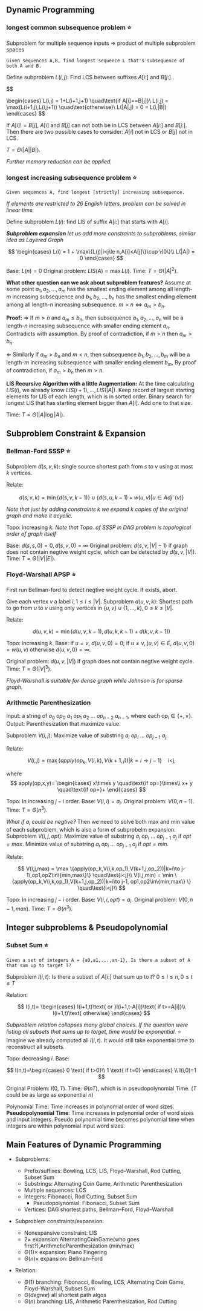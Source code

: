 ## Dynamic Programming
### longest common subsequence problem ⭐
Subproblem for multiple sequence inputs $\Rightarrow$ product of multiple subproblem spaces

    Given sequences A,B, find longest sequence L that's subsequence of both A and B. 

Define subproblem $L(i,j)$: Find LCS between suffixes $A[i:]$ and $B[j:]$.

$$

\begin{cases}
L(i,j) = 1+L(i+1,j+1) \quad\text{if A[i]==B[j]}\\
L(i,j) = \max(L(i+1,j),L(i,j+1)) \quad\text{otherwise}\\
L(|A|,j) = 0 = L(i,|B|)
\end{cases}
$$

If $A[i]!=B[j]$, $A[i]$ and $B[j]$ can not both be in LCS between $A[i:]$ and $B[j:]$. Then there are two possible cases to consider: $A[i]$ not in LCS or $B[j]$ not in LCS.

$T=\Theta(|A||B|)$.

_Further memory reduction can be applied._

### longest increasing subsequence problem ⭐

    Given sequences A, find longest [strictly] increasing subsequence.

_If elements are restricted to 26 English letters, problem can be solved in linear time._

Define subproblem $L(i)$: find LIS of suffix $A[i:]$ that starts with $A[i]$.

_**Subproblem expansion** let us add more constraints to subproblems, similar idea as Layered Graph_

$$
\begin{cases}
L(i) = 1 + \max\{L(j)|i<j\le n,A[i]<A[j]\}\cup \{0\}\\
L(|A|) = 0
\end{cases}
$$

Base: $L(n) = 0$
Original problem: $LIS(A)=\max L(i)$.
Time: $T=\Theta(|A|^2)$.

**What other question can we ask about subproblem features?**
Assume at some point $a_1,a_2,...,a_m$ has the smallest ending element among all length-$m$ increasing subsequence and $b_1,b_2,...,b_n$ has the smallest ending element among all length-$n$ increasing subsequence. $m > n \Leftrightarrow a_m > b_n$.

**Proof:**
$\Rightarrow$ If $m>n$ and $a_m\le b_n$, then subsequence $a_1,a_2,...,a_n$ will be a length-$n$ increasing subsequence with smaller ending element $a_n$. Contradicts with assumption. By proof of contradiction, if $m>n$ then $a_m> b_n$.

$\Leftarrow$ Similarly if $a_m>b_n$ and $m<n$, then subsequence $b_1,b_2,...,b_m$ will be a length-$m$ increasing subsequence with smaller ending element $b_m$, By proof of contradiction, if  $a_m> b_n$ then $m>n$.

**LIS Recursive Algorithm with a little Augmentation:**
At the time calculating $LIS(i)$, we already know $LIS(i+1),...,LIS(|A|)$. Keep record of largest starting elements for LIS of each length, which is in sorted order. Binary search for longest LIS that has starting element bigger than $A[i]$. Add one to that size.

Time: $T=\Theta(|A|\log |A|)$.

## Subproblem Constraint & Expansion

### Bellman-Ford SSSP ⭐
Subproblem $d(s,v,k)$: single source shortest path from $s$ to $v$ using at most $k$ vertices.

Relate:

$$
d(s,v,k) = \min\{d(s,v,k-1)\}\cup\{d(s,u,k-1)+w(u,v)|u\in Adj^{-}(v)\}
$$

_Note that just by adding constraints $k$ we expand $k$ copies of the original graph and make it acyclic._

Topo: increasing $k$.
_Note that Topo. of SSSP in DAG problem is topological order of graph itself_

Base: $d(s,s,0)=0,d(s,v,0)=\infty$
Original problem: $d(s,v,|V|-1)$ if graph does not contain negtive weight cycle, which can be detected by $d(s,v,|V|)$.
Time: $T=\Theta(|V||E|)$.

### Floyd-Warshall APSP ⭐
First run Bellman-ford to detect negtive weight cycle. If exists, abort.

Give each vertex $v$ a label $i,1 \le i\le |V|$.
Subproblem $d(u,v,k)$: Shortest path to go from $u$ to $v$ using only vertices in $\{u,v\}\cup\{1,...,k\},0\le k\le |V|$.

Relate:

$$
d(u,v,k) = \min(d(u,v,k-1),d(u,k,k-1)+d(k,v,k-1))
$$

Topo: increasing $k$.
Base: 
if $u=v$, $d(u,v,0)=0$;
if $u\ne v,(u,v)\in E$, $d(u,v,0)=w(u,v)$
otherwise $d(u,v,0)=\infty$.

Original problem: $d(u,v,|V|)$ if graph does not contain negtive weight cycle.
Time: $T=\Theta(|V|^3)$. 

_Floyd-Warshall is suitable for dense graph while Johnson is for sparse graph._

### Arithmetic Parenthesization
Input: a string of $a_0$ $op_0$ $a_1$ $op_1$ $a_2$ $...$ $op_{n-2}$ $a_{n-1}$, where each $op_i\in\{+,\times\}$.
Output: Parenthesization that maximize value.

Subproblem $V(i,j)$: Maximize value of substring $a_i$ $op_i$ $...$ $op_{j-1}$ $a_{j}$.

Relate:

$$
V(i,j) = \max \{apply(op_k,V(i,k),V(k+1,j))|k=i\to j-1\} \quad\text{i<j},
$$

where 
$$
apply(op,x,y)=
\begin{cases}
x\times y \quad\text{if op=}\times\\
x+ y \quad\text{if op=}+
\end{cases}
$$

Topo: In increasing $j-i$ order.
Base: $V(i,i)=a_i$.
Original problem: $V(0,n-1)$.
Time: $T=\Theta(n^3)$.

_What if $a_i$ could be negtive?_
Then we need to solve both max and min value of each subproblem, which is also a form of subprobelm expansion.
Subproblem $V(i,j,opt)$: Maximize value of substring $a_i$ $op_i$ $...$ $op_{j-1}$ $a_{j}$ if $opt={max}$. Minimize value of substring $a_i$ $op_i$ $...$ $op_{j-1}$ $a_{j}$ if $opt={min}$.

Relate:

$$
V(i,j,max) = \max \{apply(op_k,V(i,k,op_1),V(k+1,j,op_2))|k=i\to j-1\,op1,op2\in\{min,max\}\} \quad\text{i<j}\\
V(i,j,min) = \min \{apply(op_k,V(i,k,op_1),V(k+1,j,op_2))|k=i\to j-1, op1,op2\in\{min,max\} \} \quad\text{i<j}\\
$$

Topo: In increasing $j-i$ order.
Base: $V(i,i,opt)=a_i$.
Original problem: $V(0,n-1,max)$.
Time: $T=\Theta(n^3)$.

## Integer subproblems & Pseudopolynomial

### Subset Sum ⭐
    Given a set of integers A = {a0,a1,...,an-1}, Is there a subset of A that sum up to target T?
Subproblem $I(i,t)$: Is there a subset of $A[i:]$ that sum up to $t$? $0\le i\le n,0\le t\le T$

Relation:

$$
I(i,t)=
\begin{cases}
I(i+1,t)\text{ or }I(i+1,t-A[i])\text{ if t>=A[i]}\\
I(i+1,t)\text{ otherwise}
\end{cases}
$$

_Subproblem relation collapses many global choices. If the question were listing all subsets that sums up to target, time would be exponential._ ⭐
Imagine we already computed all $I(i,t)$. It would still take exponential time to reconstruct all subsets.

Topo: decreasing $i$.
Base:

$$
I(n,t)=\begin{cases}
0 \text{ if t>0}\\
1 \text{ if t=0}
\end{cases}
\\
I(i,0)=1
$$

Original Problem: $I(0,T)$.
Time: $\Theta(nT)$, which is in pseudopolynomial Time. ($T$ could be as large as exponential $n$)

Polynomial Time: Time increases in polynomial order of word sizes.
**Pseudopolynomial Time**: Time increases in polynomial order of word sizes and input integers.
Pseudo polynomial time becomes polynomial time when integers are within polynomial input word sizes.

## Main Features of Dynamic Programming
* Subproblems:
    * Prefix/suffixes: Bowling, LCS, LIS, Floyd–Warshall, Rod Cutting, Subset Sum
    * Substrings: Alternating Coin Game, Arithmetic Parenthesization
    * Multiple sequences: LCS
    * Integers: Fibonacci, Rod Cutting, Subset Sum
        * Pseudopolynomial: Fibonacci, Subset Sum
    * Vertices: DAG shortest paths, Bellman–Ford, Floyd–Warshall

* Subproblem constraints/expansion:
    * Nonexpansive constraint: LIS
    * $2\times$ expansion:AlternatingCoinGame(who goes first?),ArithmeticParenthesization (min/max)
    * $\Theta(1)\times$ expansion: Piano Fingering
    * $\Theta(n)\times$ expansion: Bellman–Ford
* Relation:
    * $\Theta(1)$ branching: Fibonacci, Bowling, LCS, Alternating Coin Game, Floyd–Warshall, Subset Sum
    * $\Theta(degree)$ all shortest path algos
    * $\Theta(n)$ branching: LIS, Arithmetic Parenthesization, Rod Cutting
